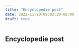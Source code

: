 ```yaml
---
title: "Encyclopedie post"
date: 2022-11-20T09:03:20-08:00
draft: true
---
```

## Encyclopedie post

